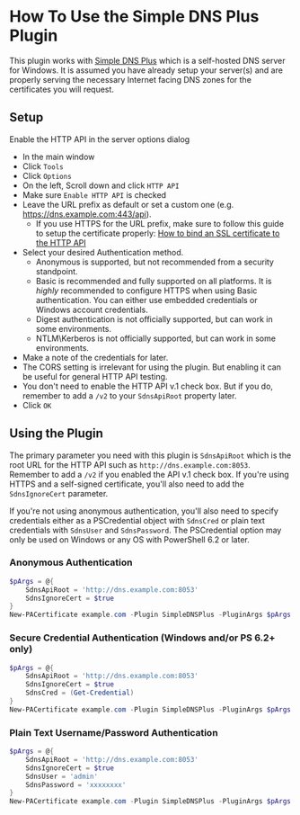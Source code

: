 # How To Use the Simple DNS Plus Plugin

This plugin works with [Simple DNS Plus](https://simpledns.com/) which is a self-hosted DNS server for Windows. It is assumed you have already setup your server(s) and are properly serving the necessary Internet facing DNS zones for the certificates you will request.

## Setup

Enable the HTTP API in the server options dialog

- In the main window
- Click `Tools`
- Click `Options`
- On the left, Scroll down and click `HTTP API`
- Make sure `Enable HTTP API` is checked
- Leave the URL prefix as default or set a custom one (e.g. https://dns.example.com:443/api).
  - If you use HTTPS for the URL prefix, make sure to follow this guide to setup the certificate properly: [How to bind an SSL certificate to the HTTP API](https://simpledns.com/kb/163/how-to-bind-an-ssl-certificate-to-the-http-api)
- Select your desired Authentication method.
  - Anonymous is supported, but not recommended from a security standpoint.
  - Basic is recommended and fully supported on all platforms. It is *highly* recommended to configure HTTPS when using Basic authentication. You can either use embedded credentials or Windows account credentials.
  - Digest authentication is not officially supported, but can work in some environments.
  - NTLM\Kerberos is not officially supported, but can work in some environments.
- Make a note of the credentials for later.
- The CORS setting is irrelevant for using the plugin. But enabling it can be useful for general HTTP API testing.
- You don't need to enable the HTTP API v.1 check box. But if you do, remember to add a `/v2` to your `SdnsApiRoot` property later.
- Click `OK`

## Using the Plugin

The primary parameter you need with this plugin is `SdnsApiRoot` which is the root URL for the HTTP API such as `http://dns.example.com:8053`. Remember to add a `/v2` if you enabled the API v.1 check box. If you're using HTTPS and a self-signed certificate, you'll also need to add the `SdnsIgnoreCert` parameter.

If you're not using anonymous authentication, you'll also need to specify credentials either as a PSCredential object with `SdnsCred` or plain text credentials with `SdnsUser` and `SdnsPassword`. The PSCredential option may only be used on Windows or any OS with PowerShell 6.2 or later.

### Anonymous Authentication

```powershell
$pArgs = @{
    SdnsApiRoot = 'http://dns.example.com:8053'
    SdnsIgnoreCert = $true
}
New-PACertificate example.com -Plugin SimpleDNSPlus -PluginArgs $pArgs
```

### Secure Credential Authentication (Windows and/or PS 6.2+ only)

```powershell
$pArgs = @{
    SdnsApiRoot = 'http://dns.example.com:8053'
    SdnsIgnoreCert = $true
    SdnsCred = (Get-Credential)
}
New-PACertificate example.com -Plugin SimpleDNSPlus -PluginArgs $pArgs
```

### Plain Text Username/Password Authentication

```powershell
$pArgs = @{
    SdnsApiRoot = 'http://dns.example.com:8053'
    SdnsIgnoreCert = $true
    SdnsUser = 'admin'
    SdnsPassword = 'xxxxxxxx'
}
New-PACertificate example.com -Plugin SimpleDNSPlus -PluginArgs $pArgs
```
